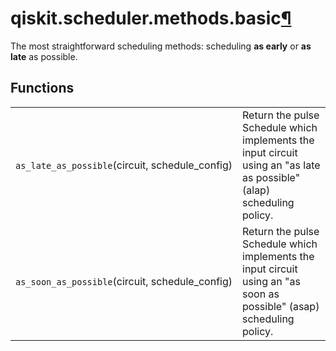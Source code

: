 <span id="qiskit-scheduler-methods-basic" />

# qiskit.scheduler.methods.basic[¶](#module-qiskit.scheduler.methods.basic "Permalink to this headline")

The most straightforward scheduling methods: scheduling **as early** or **as late** as possible.

## Functions

|                                                  |                                                                                                                       |
| ------------------------------------------------ | --------------------------------------------------------------------------------------------------------------------- |
| `as_late_as_possible`(circuit, schedule\_config) | Return the pulse Schedule which implements the input circuit using an "as late as possible" (alap) scheduling policy. |
| `as_soon_as_possible`(circuit, schedule\_config) | Return the pulse Schedule which implements the input circuit using an "as soon as possible" (asap) scheduling policy. |
